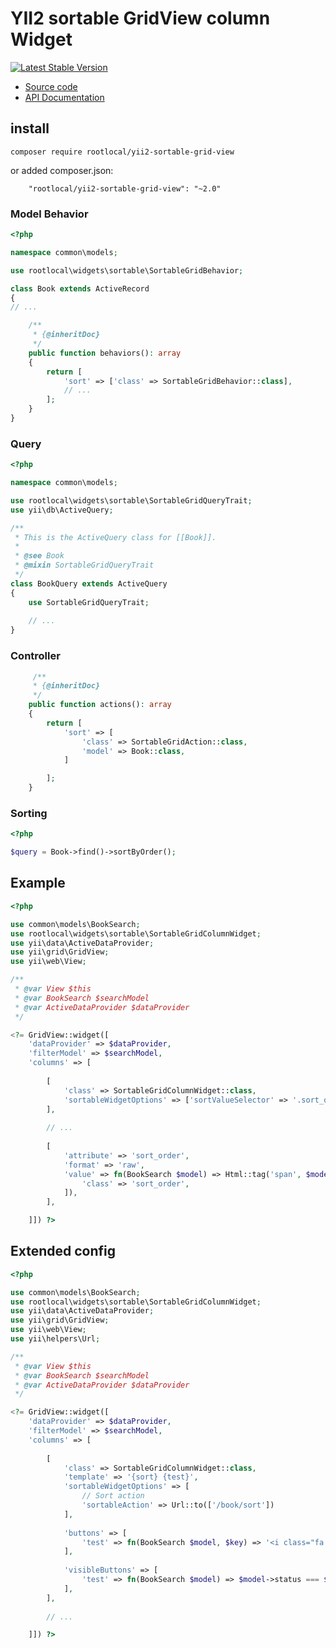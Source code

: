 # YII2 sortable GridView column Widget

[![Latest Stable Version](https://img.shields.io/packagist/v/rootlocal/yii2-sortable-grid-view.svg)](https://packagist.org/packages/rootlocal/yii2-sortable-grid-view)

* [Source code](https://github.com/rootlocal/yii2-sortable-grid-view)
* [API Documentation](https://rootlocal.github.io/yii2-sortable-grid-view-docs/api/)

## install

~~~shell
composer require rootlocal/yii2-sortable-grid-view
~~~

or added composer.json:

~~~
    "rootlocal/yii2-sortable-grid-view": "~2.0"
~~~

### Model Behavior

~~~php
<?php

namespace common\models;

use rootlocal\widgets\sortable\SortableGridBehavior;

class Book extends ActiveRecord
{
// ...

    /**
     * {@inheritDoc}
     */
    public function behaviors(): array
    {
        return [
            'sort' => ['class' => SortableGridBehavior::class],
            // ...
        ];
    }
}
~~~

### Query

~~~php
<?php

namespace common\models;

use rootlocal\widgets\sortable\SortableGridQueryTrait;
use yii\db\ActiveQuery;

/**
 * This is the ActiveQuery class for [[Book]].
 *
 * @see Book
 * @mixin SortableGridQueryTrait
 */
class BookQuery extends ActiveQuery
{
    use SortableGridQueryTrait;
    
    // ...
}
~~~

### Controller
~~~php
     /**
     * {@inheritDoc}
     */
    public function actions(): array
    {
        return [
            'sort' => [
                'class' => SortableGridAction::class,
                'model' => Book::class,
            ]

        ];
    }

~~~

### Sorting

~~~php
<?php

$query = Book->find()->sortByOrder();
~~~

## Example

~~~php
<?php

use common\models\BookSearch;
use rootlocal\widgets\sortable\SortableGridColumnWidget;
use yii\data\ActiveDataProvider;
use yii\grid\GridView;
use yii\web\View;

/**
 * @var View $this
 * @var BookSearch $searchModel
 * @var ActiveDataProvider $dataProvider
 */

<?= GridView::widget([
    'dataProvider' => $dataProvider,
    'filterModel' => $searchModel,
    'columns' => [
        
        [
            'class' => SortableGridColumnWidget::class,
            'sortableWidgetOptions' => ['sortValueSelector' => '.sort_order'],
        ],
        
        // ...
        
        [
            'attribute' => 'sort_order',
            'format' => 'raw',
            'value' => fn(BookSearch $model) => Html::tag('span', $model->sort_order, [
                'class' => 'sort_order',
            ]),
        ],

    ]]) ?>
~~~

## Extended config

~~~php
<?php

use common\models\BookSearch;
use rootlocal\widgets\sortable\SortableGridColumnWidget;
use yii\data\ActiveDataProvider;
use yii\grid\GridView;
use yii\web\View;
use yii\helpers\Url;

/**
 * @var View $this
 * @var BookSearch $searchModel
 * @var ActiveDataProvider $dataProvider
 */

<?= GridView::widget([
    'dataProvider' => $dataProvider,
    'filterModel' => $searchModel,
    'columns' => [
        
        [
            'class' => SortableGridColumnWidget::class,
            'template' => '{sort} {test}',
            'sortableWidgetOptions' => [
                // Sort action
                'sortableAction' => Url::to(['/book/sort'])
            ],
            
            'buttons' => [
                'test' => fn(BookSearch $model, $key) => '<i class="fa fa-address-book"></i>',
            ],
            
            'visibleButtons' => [
                'test' => fn(BookSearch $model) => $model->status === $model::STATUS_TEST10,
            ],
        ],
        
        // ...

    ]]) ?>
~~~

